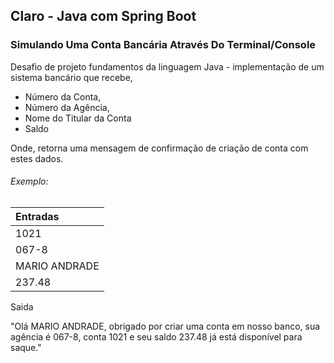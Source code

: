 ## Claro - Java com Spring Boot

### Simulando Uma Conta Bancária Através Do Terminal/Console

Desafio de projeto fundamentos da linguagem Java - implementação de um sistema bancário que recebe,

- Número da Conta,
- Número da Agência,
- Nome do Titular da Conta
- Saldo

Onde, retorna uma mensagem de confirmação de criação de conta com estes dados.

###### Exemplo:

| Entradas      |
| :------------ |
| 1021          |
| 067-8         |
| MARIO ANDRADE |
| 237.48        |

Saida

"Olá MARIO ANDRADE, obrigado por criar uma conta em nosso banco, sua agência é 067-8,
conta 1021 e seu saldo 237.48  já está disponível para saque."
